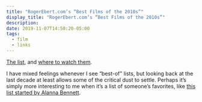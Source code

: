 ```yaml
---
title: "RogerEbert.com’s “Best Films of the 2010s”"
display_title: "RogerEbert.com’s “Best Films of the 2010s”"
description: 
date: 2019-11-07T14:50:20-05:00
tags:
  - film
  - links
---
```


[The list](https://www.rogerebert.com/balder-and-dash/the-best-films-of-the-2010s), and [where to watch them](https://www.rogerebert.com/balder-and-dash/the-best-films-of-the-2010s-where-to-watch-them).

I have mixed feelings whenever I see “best-of” lists, but looking back at the last decade at least allows some of the critical dust to settle. Perhaps it’s simply more interesting to me when it’s a list of someone’s favorites, like [this list started by Alanna Bennett](https://mobile.twitter.com/AlannaBennett/status/932061584955867137). 